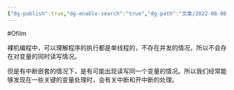 ```yaml
---
{"dg-publish":true,"dg-enable-search":"true","dg-path":"文章/2022-08-08 裸机编程中开关中断的作用.md","permalink":"/文章/2022-08-08 裸机编程中开关中断的作用/","dgEnableSearch":"true","dgPassFrontmatter":true,"created":"2023-02-10T23:11:47.000+08:00","updated":"2023-11-14T13:36:05.000+08:00"}
---
```


#Ofilm 

裸机编程中，可以理解程序的执行都是单线程的，不存在并发的情况，所以不会存在对变量的同时读写情况。

但是有中断嵌套的情况下，是有可能出现读写同一个变量的情况。所以我们经常能够发现在一些关键的变量处理时，会有关中断和开中断的处理。